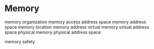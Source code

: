 # Memory


memory organization
memory access
address space
memory address space
memory location
memory address
virtual memory
virtual address space
physical memory
physical address space

memory safety
